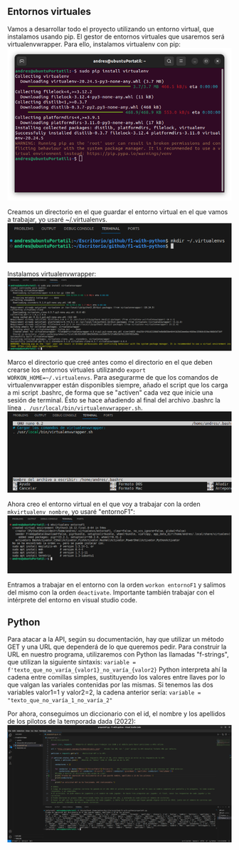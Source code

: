 ## Entornos virtuales
Vamos a desarrollar todo el proyecto utilizando un entorno virtual, que instalamos usando pip. El gestor de entornos virtuales que usaremos será virtualenvwrapper.
Para ello, instalamos virtualenv con pip:
![Captura: instalando virtualenv](./assets/Instalando%20virtualenv.png)

Creamos un directorio en el que guardar el entorno virtual en el que vamos a trabajar, yo usaré ~/.virtualenvs.
![Captura: creación del directorio para entornos virtuales](./assets/Creacion%20directorio%20entornos%20virtuales.png)

Instalamos virtualenvwrapper:
![Captura: instalando virtualenvwrapper](./assets/Instalando%20virtualenvwrapper.png)

Marco el directorio que creé antes como el directorio en el que deben crearse los entornos virtuales utilizando `export WORKON_HOME=~/.virtualenvs`.
Para asegurarme de que los comandos de virtualenvwrapper están disponibles siempre, añado el script que los carga a mi script .bashrc, de forma que se "activen" cada vez que inicie una sesión de terminal. Ésto se hace añadiendo al final del archivo .bashrc la línea `. /usr/local/bin/virtualenvwrapper.sh`.
![Captura: cargando los comandos de virtualenvwrapper cada vez que se inicie una sesión de terminal](./assets/Cargar%20virtualenvwrapper%20en%20bashrc.png)

Ahora creo el entorno virtual en el que voy a trabajar con la orden `mkvirtualenv nombre`, yo usaré "entornoF1":
![Captura: creando entorno virtual](./assets/Creando%20virtual%20env.png)

Entramos a trabajar en el entorno con la orden `workon entornoF1` y salimos del mismo con la orden `deactivate`. Importante también trabajar con el intérprete del entorno en visual studio code.

## Python
Para atacar a la API, según su documentación, hay que utilizar un método GET y una URL que dependerá de lo que queremos pedir. Para construir la URL en nuestro programa, utilizaremos con Python las llamadas "f-strings", que utilizan la siguiente sintaxis:
`variable = f'texto_que_no_varía_{valor1}_no_varía_{valor2}`
Python interpreta ahí la cadena entre comillas simples, sustituyendo los valores entre llaves por lo que valgan las variales contenidas por las mismas. Si tenemos las dos variables valor1=1 y valor2=2, la cadena anterior sería:
`variable = "texto_que_no_varía_1_no_varía_2"`

Por ahora, conseguimos un diccionario con el id, el nombre y los apellidos de los pilotos de la temporada dada (2022):
![Captura: prueba impresión de los pilotos](./assets/Prueba%20pilotos.png)